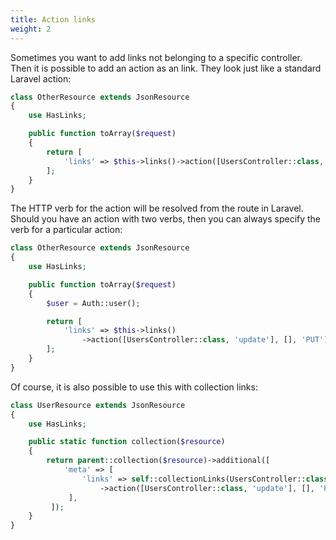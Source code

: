 ```yaml
---
title: Action links
weight: 2
---
```


Sometimes you want to add links not belonging to a specific controller. Then it is possible to add an action as an link. They look just like a standard Laravel action:

``` php
class OtherResource extends JsonResource
{
    use HasLinks;

    public function toArray($request)
    {
        return [
            'links' => $this->links()->action([UsersController::class, 'create']),
        ];
    }
}
```

The HTTP verb for the action will be resolved from the route in Laravel. Should you have an action with two verbs, then you can always specify the verb for a particular action:

``` php
class OtherResource extends JsonResource
{
    use HasLinks;

    public function toArray($request)
    {
        $user = Auth::user();

        return [
            'links' => $this->links()
                ->action([UsersController::class, 'update'], [], 'PUT'),
        ];
    }
}
```

Of course, it is also possible to use this with collection links:

``` php
class UserResource extends JsonResource
{
    use HasLinks;

    public static function collection($resource)
    {
        return parent::collection($resource)->additional([
            'meta' => [
                'links' => self::collectionLinks(UsersController::class)
                    ->action([UsersController::class, 'update'], [], 'PUT'),
             ],
         ]);
    }
}
```
